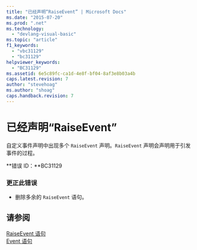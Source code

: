 ```yaml
---
title: "已经声明“RaiseEvent” | Microsoft Docs"
ms.date: "2015-07-20"
ms.prod: ".net"
ms.technology: 
  - "devlang-visual-basic"
ms.topic: "article"
f1_keywords: 
  - "vbc31129"
  - "bc31129"
helpviewer_keywords: 
  - "BC31129"
ms.assetid: 6e5c89fc-ca1d-4e8f-bf04-8af3e8b03a4b
caps.latest.revision: 7
author: "stevehoag"
ms.author: "shoag"
caps.handback.revision: 7
---
```

# 已经声明“RaiseEvent”
自定义事件声明中出现多个 `RaiseEvent` 声明。`RaiseEvent` 声明会声明用于引发事件的过程。  
  
 **错误 ID：**BC31129  
  
### 更正此错误  
  
-   删除多余的 `RaiseEvent` 语句。  
  
## 请参阅  
 [RaiseEvent 语句](../../visual-basic/language-reference/statements/raiseevent-statement.md)   
 [Event 语句](../../visual-basic/language-reference/statements/event-statement.md)